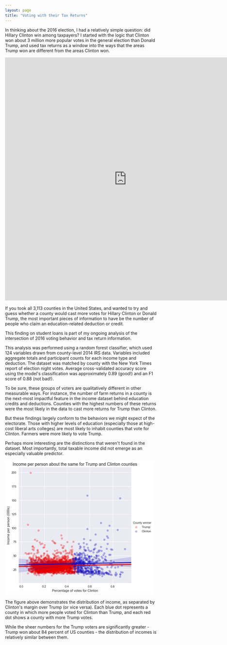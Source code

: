 ```yaml
---
layout: page
title: "Voting with their Tax Returns"
---
```


In thinking about the 2016 election, I had a relatively simple question: did Hillary Clinton win among taxpayers? I started with the logic that Clinton won about 3 million more popular votes in the general election than Donald Trump, and used tax returns as a window into the ways that the areas Trump won are different from the areas Clinton won.

<iframe width="800" height="800" src="https://public.tableau.com/views/Clinton-TrumpMarginbyCounty/Story1?:embed=y&:display_count=yes" frameborder="0" allowfullscreen></iframe>

If you took all 3,113 counties in the United States, and wanted to try and guess whether a county would cast more votes for Hillary Clinton or Donald Trump, the most important pieces of information to have be the number of people who claim an education-related deduction or credit.

This finding on student loans is part of my ongoing analysis of the intersection of 2016 voting behavior and tax return information.

This analysis was performed using a random forest classifier, which used 124 variables drawn from county-level 2014 IRS data. Variables included aggregate totals and participant counts for each income type and deduction. The dataset was matched by county with the New York Times report of election night votes. Average cross-validated accuracy score using the model's classification was approximately 0.89 (good!) and an F1 score of 0.88 (not bad!).   

To be sure, these groups of voters are qualitatively different in other measurable ways. For instance, the number of farm returns in a county is the next-most impactful feature in the income dataset behind education credits and deductions. Counties with the highest numbers of these returns were the most likely in the data to cast more returns for Trump than Clinton.

But these findings largely conform to the behaviors we might expect of the electorate. Those with higher levels of education (especially those at high-cost liberal arts colleges) are most likely to inhabit counties that vote for Clinton. Farmers were more likely to vote Trump.

Perhaps more interesting are the distinctions that weren't found in the dataset. Most importantly, total taxable income did not emerge as an especially valuable predictor.   


![](https://raw.githubusercontent.com/austinbrian/blog/master/images/agi_pp_vs_clinton.png)
<br>

The figure above demonstrates the distribution of income, as separated by Clinton's margin over Trump (or vice versa). Each blue dot represents a county in which more people voted for Clinton than Trump, and each red dot shows a county with more Trump votes.

While the sheer numbers for the Trump voters are significantly greater - Trump won about 84 percent of US counties - the distribution of incomes is relatively similar between them.
